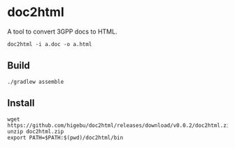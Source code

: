 # doc2html

A tool to convert 3GPP docs to HTML.

```
doc2html -i a.doc -o a.html
```

## Build

```
./gradlew assemble
```

## Install

```
wget https://github.com/higebu/doc2html/releases/download/v0.0.2/doc2html.zip
unzip doc2html.zip
export PATH=$PATH:$(pwd)/doc2html/bin
```
